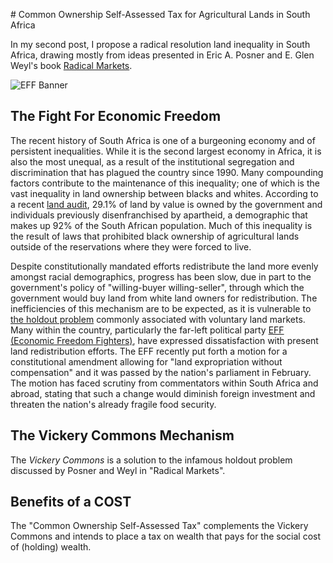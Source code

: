 ﻿﻿#  Common Ownership Self-Assessed Tax for Agricultural Lands in South AfricaIn my second post, I propose a radical resolution land inequality in South Africa, drawing mostly from ideas presented in Eric A. Posner and E. Glen Weyl's book [Radical Markets](http://radicalmarkets.com/).![EFF Banner](https://raw.githubusercontent.com/kkacquah/kkacquah.github.io/master/images/South-Africa/south-africa-banner-eff.jpg)## The Fight For Economic FreedomThe recent history of South Africa is one of a burgeoning economy and of persistent inequalities. While it is the second largest economy in Africa, it is also the most unequal, as a result of the institutional segregation and discrimination that has plagued the country since 1990. Many compounding factors contribute to the maintenance of this inequality; one of which is the vast inequality in land ownership between blacks and whites. According to a recent [land audit](https://www.agrisa.co.za/wp-content/uploads/2017/11/AgriSA_Land-Audit_November-2017.pdf), 29.1% of land by value is owned by the government and individuals previously disenfranchised by apartheid, a demographic that makes up 92% of the South African population. Much of this inequality is the result of laws that prohibited black ownership of agricultural lands outside of the reservations where they were forced to live. Despite constitutionally mandated efforts redistribute the land more evenly amongst racial demographics, progress has been slow, due in part to the government's policy of "willing-buyer willing-seller", through which the government would buy land from white land owners for redistribution. The inefficiencies of this mechanism are to be expected, as it is vulnerable to [the holdout problem](https://sites.duke.edu/urbaneconomics/?p=1088) commonly associated with voluntary land markets. Many within the country, particularly the far-left political party [EFF (Economic Freedom Fighters)](https://en.wikipedia.org/wiki/Economic_Freedom_Fighters), have expressed dissatisfaction with present land redistribution efforts. The EFF recently put forth a motion for a constitutional amendment allowing for "land expropriation without compensation" and it was passed by the nation's parliament in February. The motion has faced scrutiny from commentators within South Africa and abroad, stating that such a change would diminish foreign investment and threaten the nation's already fragile food security.## The Vickery Commons MechanismThe *Vickery Commons* is a solution to the infamous holdout problem discussed by Posner and Weyl in "Radical Markets". ## Benefits of a COSTThe "Common Ownership Self-Assessed Tax" complements the Vickery Commons and intends to place a tax on wealth that pays for the social cost of (holding) wealth.